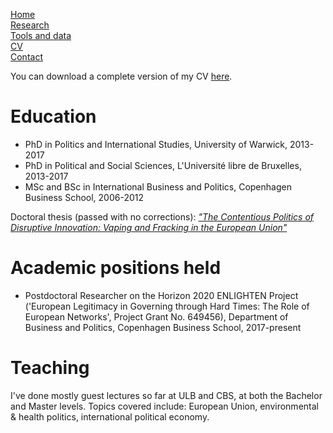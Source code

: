[Home](http://jhasselbalch.org)  
[Research](http://jhasselbalch.org/research)  
[Tools and data](http://jhasselbalch.org/tools)  
[CV](http://jhasselbalch.org/cv)  
[Contact](http://jhasselbalch.org/contact)  

You can download a complete version of my CV [here](https://basselhak.github.io/uploads/JAH_CV_nov_2017.pdf).

# Education

- PhD in Politics and International Studies, University of Warwick, 2013-2017
- PhD in Political and Social Sciences, L'Université libre de Bruxelles, 2013-2017
- MSc and BSc in International Business and Politics, Copenhagen Business School, 2006-2012

Doctoral thesis (passed with no corrections): [*"The Contentious Politics of Disruptive Innovation: Vaping and Fracking in the European Union"*](http://wrap.warwick.ac.uk/93146/)

# Academic positions held

- Postdoctoral Researcher on the Horizon 2020 ENLIGHTEN Project ('European Legitimacy in Governing through Hard Times: The Role of European Networks', Project Grant No. 649456), Department of Business and Politics, Copenhagen Business School, 2017-present

# Teaching

I've done mostly guest lectures so far at ULB and CBS, at both the Bachelor and Master levels. Topics covered include: European Union, environmental & health politics, international political economy.
